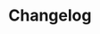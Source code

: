 # Changelog <a href="https://www.eblasoft.com.tr/espocrm-extension-page/switch" target="_blank" id="ext-version" data-id="63903277397107cc5"></a>

<div class="change-log-wrapper" data-id="63903277397107cc5"></div>